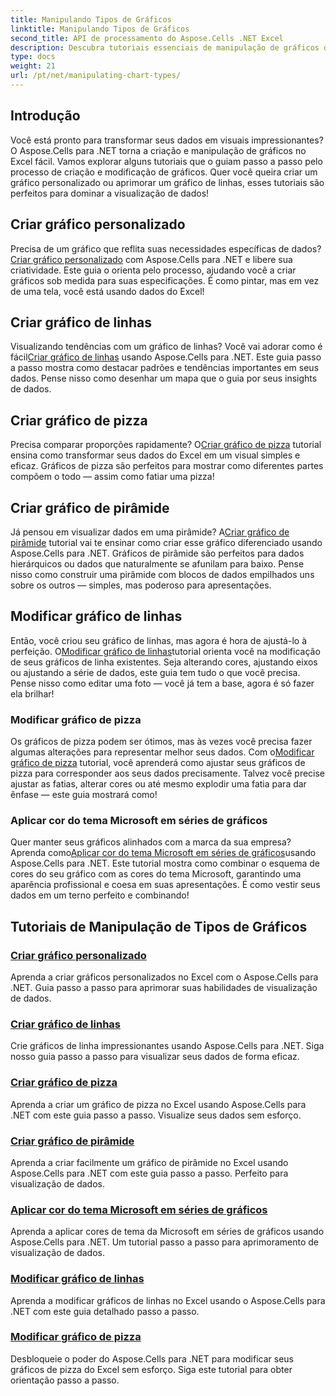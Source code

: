 ```yaml
---
title: Manipulando Tipos de Gráficos
linktitle: Manipulando Tipos de Gráficos
second_title: API de processamento do Aspose.Cells .NET Excel
description: Descubra tutoriais essenciais de manipulação de gráficos do Aspose.Cells for .NET, incluindo a criação de gráficos personalizados, de linha e de pizza. Aprenda a modificar gráficos e aplicar cores de tema da Microsoft.
type: docs
weight: 21
url: /pt/net/manipulating-chart-types/
---
```

## Introdução

Você está pronto para transformar seus dados em visuais impressionantes? O Aspose.Cells para .NET torna a criação e manipulação de gráficos no Excel fácil. Vamos explorar alguns tutoriais que o guiam passo a passo pelo processo de criação e modificação de gráficos. Quer você queira criar um gráfico personalizado ou aprimorar um gráfico de linhas, esses tutoriais são perfeitos para dominar a visualização de dados!

## Criar gráfico personalizado
 Precisa de um gráfico que reflita suas necessidades específicas de dados?[Criar gráfico personalizado](./create-custom-chart/) com Aspose.Cells para .NET e libere sua criatividade. Este guia o orienta pelo processo, ajudando você a criar gráficos sob medida para suas especificações. É como pintar, mas em vez de uma tela, você está usando dados do Excel!

## Criar gráfico de linhas
 Visualizando tendências com um gráfico de linhas? Você vai adorar como é fácil[Criar gráfico de linhas](./create-line-chart/) usando Aspose.Cells para .NET. Este guia passo a passo mostra como destacar padrões e tendências importantes em seus dados. Pense nisso como desenhar um mapa que o guia por seus insights de dados.

## Criar gráfico de pizza
 Precisa comparar proporções rapidamente? O[Criar gráfico de pizza](./create-pie-chart/) tutorial ensina como transformar seus dados do Excel em um visual simples e eficaz. Gráficos de pizza são perfeitos para mostrar como diferentes partes compõem o todo — assim como fatiar uma pizza!

## Criar gráfico de pirâmide
 Já pensou em visualizar dados em uma pirâmide? A[Criar gráfico de pirâmide](./create-pyramid-chart/) tutorial vai te ensinar como criar esse gráfico diferenciado usando Aspose.Cells para .NET. Gráficos de pirâmide são perfeitos para dados hierárquicos ou dados que naturalmente se afunilam para baixo. Pense nisso como construir uma pirâmide com blocos de dados empilhados uns sobre os outros — simples, mas poderoso para apresentações.

## Modificar gráfico de linhas
 Então, você criou seu gráfico de linhas, mas agora é hora de ajustá-lo à perfeição. O[Modificar gráfico de linhas](./modify-line-chart/)tutorial orienta você na modificação de seus gráficos de linha existentes. Seja alterando cores, ajustando eixos ou ajustando a série de dados, este guia tem tudo o que você precisa. Pense nisso como editar uma foto — você já tem a base, agora é só fazer ela brilhar!

### Modificar gráfico de pizza
 Os gráficos de pizza podem ser ótimos, mas às vezes você precisa fazer algumas alterações para representar melhor seus dados. Com o[Modificar gráfico de pizza](./modify-pie-chart/) tutorial, você aprenderá como ajustar seus gráficos de pizza para corresponder aos seus dados precisamente. Talvez você precise ajustar as fatias, alterar cores ou até mesmo explodir uma fatia para dar ênfase — este guia mostrará como!

### Aplicar cor do tema Microsoft em séries de gráficos
 Quer manter seus gráficos alinhados com a marca da sua empresa? Aprenda como[Aplicar cor do tema Microsoft em séries de gráficos](./apply-microsoft-theme-color-in-chart-series/)usando Aspose.Cells para .NET. Este tutorial mostra como combinar o esquema de cores do seu gráfico com as cores do tema Microsoft, garantindo uma aparência profissional e coesa em suas apresentações. É como vestir seus dados em um terno perfeito e combinando!

## Tutoriais de Manipulação de Tipos de Gráficos
### [Criar gráfico personalizado](./create-custom-chart/)
Aprenda a criar gráficos personalizados no Excel com o Aspose.Cells para .NET. Guia passo a passo para aprimorar suas habilidades de visualização de dados.
### [Criar gráfico de linhas](./create-line-chart/)
Crie gráficos de linha impressionantes usando Aspose.Cells para .NET. Siga nosso guia passo a passo para visualizar seus dados de forma eficaz.
### [Criar gráfico de pizza](./create-pie-chart/)
Aprenda a criar um gráfico de pizza no Excel usando Aspose.Cells para .NET com este guia passo a passo. Visualize seus dados sem esforço.
### [Criar gráfico de pirâmide](./create-pyramid-chart/)
Aprenda a criar facilmente um gráfico de pirâmide no Excel usando Aspose.Cells para .NET com este guia passo a passo. Perfeito para visualização de dados.
### [Aplicar cor do tema Microsoft em séries de gráficos](./apply-microsoft-theme-color-in-chart-series/)
Aprenda a aplicar cores de tema da Microsoft em séries de gráficos usando Aspose.Cells para .NET. Um tutorial passo a passo para aprimoramento de visualização de dados.
### [Modificar gráfico de linhas](./modify-line-chart/)
Aprenda a modificar gráficos de linhas no Excel usando o Aspose.Cells para .NET com este guia detalhado passo a passo.
### [Modificar gráfico de pizza](./modify-pie-chart/)
Desbloqueie o poder do Aspose.Cells para .NET para modificar seus gráficos de pizza do Excel sem esforço. Siga este tutorial para obter orientação passo a passo.